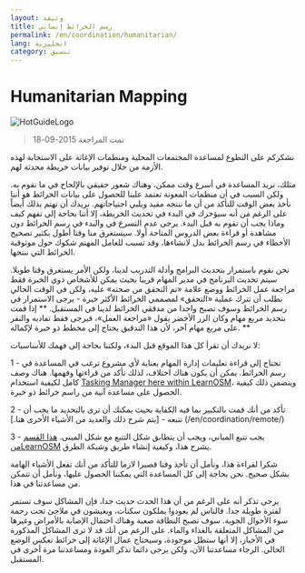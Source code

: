 ```yaml
---
layout: وثيقة
title: رسم الخرائط إنساني
permalink: /en/coordination/humanitarian/
lang: انجليزية
category: تنسيق
---
```


# Humanitarian Mapping

![HotGuideLogo](/images/hot-logo.png)

> تمت المراجعة 2015-09-18

نشكركم على التطوع لمساعدة المجتمعات المحلية ومنظمات الإغاثة على الاستجابة لهذه الأزمة من خلال توفير بيانات خريطة محدثة لهم.  

مثلك، نريد المساعدة في أسرع وقت ممكن، وهناك شعور حقيقي بالإلحاح في ما نقوم به. ولكن السبب في أن منظمات المعونة تعتمد علينا للحصول على بيانات الخرائط هو أننا نأخذ بعض الوقت للتأكد من أن ما ننتجه مفيد ويلبي احتياجاتهم. نريدك أن تهتم بذلك أيضاً على الرغم من أنه سيؤخرك في البدء في تحديث الخريطة، إلا أننا بحاجة إلى تفهم كيف وماذا يجب أن تقوم به قبل البدء. يرجى عدم التسرع في والبدء في رسم الخرائط دون مشاهدة أو قراءة بعض الدروس المتاحة أولا. سيستغرق منا وقتا أطول بكثير تصحيح الأخطاء في رسم الخرائط بدل لانشاءها، وقد تسبب للعامل المهتم شكوك حول موثوقية الخرائط التي ننتجها.  

نحن نقوم باستمرار بتحديث البرامج وأدلة التدريب لدينا، ولكن الأمر يستغرق وقتا طويلا. سيتم تحديث البرنامج في مدير المهام قريبا بحيث يمكن للأشخاص ذوي الخبرة فقط مراجعة عمل الخرائط ووضع علامة «تم التحقق من صحته» عليه، ولكن في الوقت الحالي نطلب أن تترك عملية «التحقق» لمصممي الخرائط الأكثر خبرة - يرجى الاستمرار في رسم الخرائط وسوف تصبح واحدا من مدققي الخرائط لدينا في المستقبل. ** إذا قمت بتحديد مربع مهام وكان الزر الأخضر يقول «مراجعة العمل»، فيرجى فقط تفاديه والنقر على مربع مهام آخر، لأن هذا التدقبق يحتاج إلى مخطط ذو خبرة لإكماله. **  

لا نريدك أن تقرأ كل هذا الموقع قبل البدء، ولكننا بحاجة إلى فهمك للأساسيات:  

1 - تحتاج إلى قراءة تعليمات إدارة المهام بعناية لأي مشروع ترغب في المساعدة في رسم الخرائط. يمكن أن يكون هناك اختلاف، لذلك تأكد من قراءتها وفهمها. هناك وصف كامل لكيفية استخدام [Tasking Manager here within LearnOSM](/en/coordination/tasking-manager/)، ويتضمن ذلك كيفية الحصول على مساعدة آنية من راسم خرائط ذو خبرة.  

2 - تأكد من أنك قمت بالتكبير بما فيه الكفاية بحيث يمكنك أن ترى بالتحديد ما يجب أن تتبعه - [يتم شرح ذلك والعديد من الأشياء الأخرى هنا.] (/en/coordination/remote/)  

3 - يجب تتبع المباني، ويجب أن يتطابق شكل التتبع مع شكل المبنى.  [هذا القسم منLearnOSM](/en/coordination/remote-tracing/)  يشرح هذا، وكيفية إنشاء طريق وشبكة الطرق.  

شكرا لقراءة هذا، ونأمل أن تأخذ وقتا قصيرا لازما للتأكد من أنك تفعل الأشياء الهامة بشكل صحيح. نحن بحاجة إلى كل المساعدة التي يمكننا الحصول عليها، ونأمل أن تتمكن من مساعدتنا في هذا.  

يرجى تذكر أنه على الرغم من أن هذا الحدث حديث جدا، فإن المشاكل سوف تستمر لفترة طويلة جدا. فالناس لم يعودوا يملكون سكنات، ويعيشون في ملاجئ تحت رحمة سوء الأحوال الجوية. سوف تصبح النظافة صعبة وهناك احتمال الإصابة بالأمراض وغيرها من المشاكل المتعلقة بالغذاء والماء. على الرغم من أنك قد لا ترى المشاكل المذكورة في الأخبار، إلا أنها ستظل موجودة، وسيحتاج عمال الإغاثة إلى خرائط تعكس الوضع الحالي. الرجاء مساعدتنا الآن، ولكن يرجى دائما تذكر العودة ومساعدتنا مرة أخرى في المستقبل. 